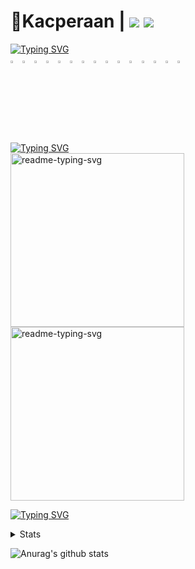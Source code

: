 # 🐤Kacperaan | ![](https://komarev.com/ghpvc/?username=kacperaan&style=for-the-badge) ![](https://img.shields.io/badge/sponsor-30363D?style=for-the-badge&logo=GitHub-Sponsors&logoColor=#white)
[![Typing SVG](https://readme-typing-svg.demolab.com?font=Fira+Code&pause=1000&color=FFFFFF&random=false&width=435&lines=Tools+and+technologies)](https://git.io/typing-svg)
<br>
<img width="3%" src="https://cdn.simpleicons.org/linux/white"/>
<img width="3%" src="https://cdn.simpleicons.org/ubuntu/white"/>
<img width="3%" src="https://cdn.simpleicons.org/c/white"/>
<img width="3%" src="https://cdn.simpleicons.org/python/white"/>
<img width="3%" src="https://cdn.simpleicons.org/git/white"/>
<img width="3%" src="https://cdn.simpleicons.org/github/white"/>
<img width="3%" src="https://cdn.simpleicons.org/gnubash/white"/>
<img width="3%" src="https://cdn.simpleicons.org/visualstudiocode/white"/>
<img width="3%" src="https://cdn.simpleicons.org/replit/white"/>
<img width="3%" src="https://cdn.simpleicons.org/notepadplusplus/white"/>
<img width="3%" src="https://cdn.simpleicons.org/googlecolab/white"/>
<img width="3%" src="https://cdn.simpleicons.org/vim/white"/>
<img width="3%" src="https://cdn.simpleicons.org/firefox/white"/>
<img width="3%" src="https://cdn.simpleicons.org/torbrowser/white"/>
<img width="3%" src="https://cdn.simpleicons.org/gnu/white"/>


[![Typing SVG](https://readme-typing-svg.demolab.com?font=Fira+Code&pause=1000&color=FFFFFF&random=false&width=435&lines=Projects)](https://git.io/typing-svg)
<br> 
<a href="https://github.com/DenverCoder1/readme-typing-svg"><img width="278" src="https://denvercoder1-github-readme-stats.vercel.app/api/pin/?username=corsum&repo=rhaddon&theme=react&bg_color=1F222E&title_color=F85D7F&hide_border=true&icon_color=F8D866&show_icons=false" alt="readme-typing-svg"></a>
<a href="https://github.com/DenverCoder1/readme-typing-svg"><img width="278" src="https://denvercoder1-github-readme-stats.vercel.app/api/pin/?username=corsum&repo=corsum-info&theme=react&bg_color=1F222E&title_color=F85D7F&hide_border=true&icon_color=F8D866&show_icons=false" alt="readme-typing-svg"></a>

[![Typing SVG](https://readme-typing-svg.demolab.com?font=Fira+Code&pause=1000&color=FFFFFF&random=false&width=435&lines=Stats)](https://git.io/typing-svg)
<details>
  <summary>
    Stats
  </summary>
  
![Anurag's GitHub stats](https://github-readme-stats.vercel.app/api?username=kacperaan&show_icons=true&theme=dark)
![Top Langs](https://github-readme-stats.vercel.app/api/top-langs/?username=kacperaan&layout=compact)
</details>

<!--
![LINUX](https://img.shields.io/badge/Linux-FCC624?style=for-the-badge&logo=linux&logoColor=black)
![UBUNTU](https://img.shields.io/badge/Ubuntu-E95420?style=for-the-badge&logo=ubuntu&logoColor=white)
![C](https://img.shields.io/badge/C-00599C?style=for-the-badge&logo=c&logoColor=white)
![VIM](https://img.shields.io/badge/VIM-%2311AB00.svg?&style=for-the-badge&logo=vim&logoColor=white)
![GIT](https://img.shields.io/badge/GIT-E44C30?style=for-the-badge&logo=git&logoColor=white)
![GITHUB](https://img.shields.io/badge/GitHub-100000?style=for-the-badge&logo=github&logoColor=white)
![BASH](https://img.shields.io/badge/Shell_Script-121011?style=for-the-badge&logo=gnu-bash&logoColor=white)

<details>
  <summary>
   <img src="https://github.com/corsum/rhaddon/blob/main/branding/logo-white.png" width="3%">
  </summary>

  <a href="https://github.com/DenverCoder1/readme-typing-svg"><img width="278" src="https://denvercoder1-github-readme-stats.vercel.app/api/pin/?username=corsum&repo=rhaddon&theme=react&bg_color=1F222E&title_color=F85D7F&hide_border=true&icon_color=F8D866&show_icons=false" alt="readme-typing-svg"></a>
</details>

![](https://github-readme-stats.vercel.app/api/top-langs/?username=kacperaan&theme=blue-green)
![Anurag's GitHub stats](https://github-readme-stats.vercel.app/api?username=kacperaan&show_icons=true&theme=dark)

<a href="https://github.com/corsum/rhaddon/"><img src="https://github.com/corsum/rhaddon/blob/main/branding/logo-white.png" width="3%"></a>
![](https://github-readme-stats.vercel.app/api/top-langs/?username=kacperaan&theme=blue-green)

-->
![Anurag's github stats](https://github-readme-stats.vercel.app/api?username=kacperaan&orgs=corsum)
